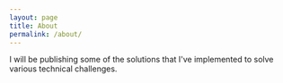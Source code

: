 ```yaml
---
layout: page
title: About
permalink: /about/
---
```


I will be publishing some of the solutions that I've implemented to solve various technical challenges.

